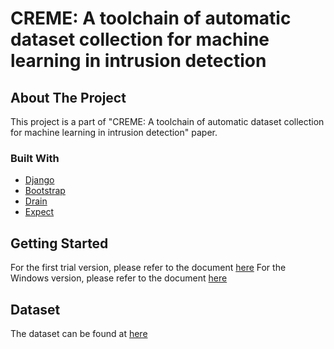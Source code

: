 # CREME: A toolchain of automatic dataset collection for machine learning in intrusion detection

<!-- ABOUT THE PROJECT -->
## About The Project

This project is a part of "CREME: A toolchain of automatic dataset collection for machine learning in intrusion detection" paper.

### Built With

* [Django](https://www.djangoproject.com/)
* [Bootstrap](https://getbootstrap.com)
* [Drain](https://github.com/logpai/logparser/tree/master/logparser/Drain)
* [Expect](https://linux.die.net/man/1/expect)

<!-- GETTING STARTED -->
## Getting Started

For the first trial version, please refer to the document [here](https://drive.google.com/drive/folders/1YgQs4MJjuBBz8sdJkAw_0OIyy3_d5gsL?usp=sharing)
For the Windows version, please refer to the document [here](https://docs.google.com/document/d/1srZq0dbnCsJPIyiTZOxlUwVurmoTb20UIFHJhRtVplY/edit?usp=sharing)

<!-- Dataset -->
## Dataset

The dataset can be found at [here](https://drive.google.com/drive/folders/1bEsx64H2vogJKgI_OTVQ8n71VahtLxz5?usp=sharing)

